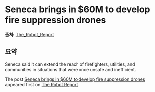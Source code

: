 # Seneca brings in $60M to develop fire suppression drones

**출처:** [The_Robot_Report](https://www.therobotreport.com/seneca-brings-in-60m-to-develop-fire-suppression-drones/)

## 요약
Seneca said it can extend the reach of firefighters, utilities, and communities in situations that were once unsafe and inefficient.

The post [Seneca brings in $60M to develop fire suppression drones](https://www.therobotreport.com/seneca-brings-in-60m-to-develop-fire-suppression-drones/) appeared first on [The Robot Report](https://www.therobotreport.com).
